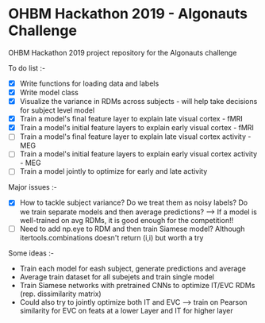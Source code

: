 # OHBM Hackathon 2019 - Algonauts Challenge
OHBM Hackathon 2019 project repository for the Algonauts challenge

To do list :-
+ [X] Write functions for loading data and labels
+ [X] Write model class
+ [X] Visualize the variance in RDMs across subjects - will help take decisions for subject level model
+ [X] Train a model's final feature layer to explain late visual cortex - fMRI 
+ [X] Train a model's initial feature layers to explain early visual cortex - fMRI
+ [ ] Train a model's final feature layer to explain late visual cortex activity - MEG
+ [ ] Train a model's initial feature layers to explain early visual cortex activity - MEG
+ [ ] Train a model jointly to optimize for early and late activity

Major issues :-
+ [X] How to tackle subject variance? Do we treat them as noisy labels? Do we train separate models and then average predictions? --> If a model is well-trained on avg RDMs, it is good enough for the competition!!
+ [ ] Need to add np.eye to RDM and then train Siamese model? Although itertools.combinations doesn't return (i,i) but worth a try

Some ideas :-
* Train each model for eash subject, generate predictions and average
* Average train dataset for all subejets and train single model
* Train Siamese networks with pretrained CNNs to optimize IT/EVC RDMs (rep. dissimilarity matrix)
* Could also try to jointly optimize both IT and EVC --> train on Pearson similarity for EVC on feats at a lower Layer and IT for higher layer
